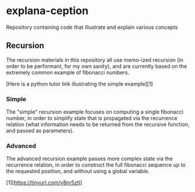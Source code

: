 # explana-ception
Repository containing code that illustrate and explain various concepts

## Recursion
The recursion materials in this repository all use memo-ized recursion (in
order to be performant, for my own sanity), and are currently based on the
extremely common example of fibonacci numbers.

[Here is a python tutor link illustrating the simple example][1]

### Simple
The "simple" recursion example focuses on computing a single fibonacci number,
in order to simplify state that is propagated via the recurrence relation (what
information needs to be returned from the recursive function, and passed as
parameters).

### Advanced
The advanced recursion example passes more complex state via the recurrence
relation, in order to construct the full fibonacci sequence up to the requested
position, and without using a global variable.



[1][https://tinyurl.com/y8nr5ztl]
